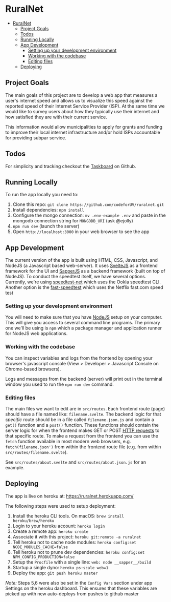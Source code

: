 # RuralNet

- [RuralNet](#ruralnet)
  - [Project Goals](#project-goals)
  - [Todos](#todos)
  - [Running Locally](#running-locally)
  - [App Development](#app-development)
    - [Setting up your development environment](#setting-up-your-development-environment)
    - [Working with the codebase](#working-with-the-codebase)
    - [Editing files](#editing-files)
  - [Deploying](#deploying)

## Project Goals

The main goals of this project are to develop a web app that measures a user's internet speed and allows us to visualize this speed against the reported speed of their Internet Service Provider (ISP). At the same time we would like to survey users about how they typically use their internet and how satisfied they are with their current service.

This information would allow municipalities to apply for grants and funding to improve their local internet infrastructure and/or hold ISPs accountable for providing subpar service.

## Todos

For simplicity and tracking checkout the [Taskboard](https://github.com/codeforUV/ruralnet/projects/1) on Github.

## Running Locally

To run the app locally you need to:  

1. Clone this repo: `git clone https://github.com/codeforUV/ruralnet.git`  
3. Install dependencies: `npm install`  
4. Configure the mongo connection: `mv .env-example .env` and paste in the mongodb connection string for `MONGODB_URI` (ask @ejolly)  
5. `npm run dev` (launch the server)
6. Open `http://localhost:3000` in your web browser to see the app

## App Development 

The current version of the app is built using HTML, CSS, Javascript, and NodeJS (a Javascript based web-server). It uses [SvelteJS](https://svelte.dev/) as a frontend framework for the UI and [SapperJS](https://svelte.dev/) as a backend framework (built on top of NodeJS). 
To conduct the speedtest itself, we have several options. Currently, we're using [speedtest-net](https://www.npmjs.com/package/speedtest-net) which uses the Ookla speedtest CLI. Another option is the [fast-speedtest](https://www.npmjs.com/package/fast-speed-test) which uses the Netflix fast.com speed test 

### Setting up your development environment

You will need to make sure that you have [NodeJS](https://nodejs.org/en/) setup on your computer. This will give you access to several command line programs. The primary one we'll be using is `npm` which a package manager and application runner for NodeJS web applications. 

### Working with the codebase

You can inspect variables and logs from the frontend by opening your browser's javascript console (View > Developer > Javascript Console on Chrome-based browsers).

Logs and messages from the backend (server) will print out in the terminal window you used to run the `npm run dev` command.

### Editing files

The main files we want to edit are in `src/routes`. Each frontend route (page) should have a file named like: `filename.svelte`. The backend logic for that *specific* route should be in a file called `filename.json.js` and contain a `get()` function and a `post()`  function. These functions should contain the server logic for when the frontend makes GET or POST [HTTP requests](https://developer.mozilla.org/en-US/docs/Web/HTTP/Methods) to that specific route. To make a request from the frontend you can use the `fetch` function available in most modern web browsers, e.g. `fetch(filename.json')` from within the frontend route file (e.g. from within `src/routes/filename.svelte`).  

See `src/routes/about.svelte` and `src/routes/about.json.js` for an example.


## Deploying

The app is live on heroku at: https://ruralnet.herokuapp.com/

The following steps were used to setup deployment:  

1. Install the heroku CLI tools. On macOS: `brew install heroku/brew/heroku`  
2. Login to your heroku account: `heroku login`  
3. Create a remote app: `heroku create`  
4. Associate it with this project: `heroku git:remote -a ruralnet`  
5. Tell heroku not to cache node modules: `heroku config:set NODE_MODULES_CACHE=false`  
6. Tell heroku not to prune dev dependencies: `heroku config:set NPM_CONFIG_PRODUCTION=false`
7. Setup the `Procfile` with a single line: `web: node __sapper__/build`  
8. Startup a single dyno: `heroku ps:scale web=1`  
9. Deploy the app: `git push heroku master`

*Note:* Steps 5,6 were also be set in the `Config Vars` section under app Settings on the heroku dashboard. This ensures that these variables are picked up with new auto-deploys from pushes to github master